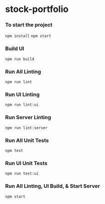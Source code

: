 # stock-portfolio

### To start the project
`npm install`
`npm start`

### Build UI
`npm run build`

### Run All Linting
`npm run lint`

### Run UI Linting
`npm run lint:ui`

### Run Server Linting
`npm run lint:server`

### Run All Unit Tests
`npm test`

### Run UI Unit Tests
`npm run test:ui`

### Run All Linting, UI Build, & Start Server
`npm start`